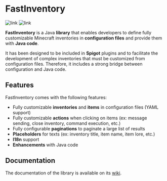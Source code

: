 # FastInventory

![link](https://img.shields.io/badge/API-Spigot-blue) ![link](https://img.shields.io/badge/Version-1.17+-yellow)

**FastInventory** is a Java **library** that enables developers to define fully customizable Minecraft inventories in 
**configuration files** and provide them with **Java code**.

It has been designed to be included in **Spigot** plugins and to facilitate the development of complex inventories that 
must be customized from configuration files. Therefore, it includes a strong bridge between configuration and Java code.

## Features

FastInventory comes with the following features:
- Fully customizable **inventories** and **items** in configuration files (YAML support)
- Fully customizable **actions** when clicking on items (ex: message sending, close inventory, command execution, etc.)
- Fully configurable **paginations** to paginate a large list of results
- **Placeholders** for texts (ex: inventory title, item name, item lore, etc.)
- **I18n** support
- **Enhancements** with Java code

## Documentation

The documentation of the library is available on its [wiki](https://syrows-development.gitbook.io/fastinventory/).

